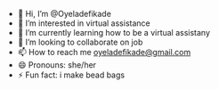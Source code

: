 - 👋 Hi, I’m @Oyeladefikade
- 👀 I’m interested in virtual assistance
- 🌱 I’m currently learning how to be a virtual assistany
- 💞️ I’m looking to collaborate on job
- 📫 How to reach me oyeladefikade@gmail.com
- 😄 Pronouns: she/her
- ⚡ Fun fact: i make bead bags

<!---
Oyeladefikade/Oyeladefikade is a ✨ special ✨ repository because its `README.md` (this file) appears on your GitHub profile.
You can click the Preview link to take a look at your changes.
--->
